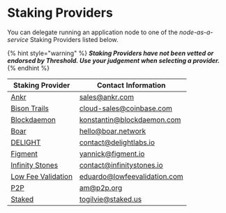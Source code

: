 # Staking Providers

You can delegate running an application node to one of the _node-as-a-service_ Staking Providers listed below.&#x20;

{% hint style="warning" %}
_**Staking Providers have not been vetted or endorsed by Threshold. Use your judgement when selecting a provider.**_
{% endhint %}

| Staking Provider                                   | Contact Information                                                 |
| -------------------------------------------------- | ------------------------------------------------------------------- |
| [Ankr](https://www.ankr.com)                       | [sales@ankr.com](mailto:sales@ankr.com)                             |
| [Bison Trails](https://bisontrails.co)             | [cloud-sales@coinbase.com](mailto:cloud-sales@coinbase.com)         |
| [Blockdaemon](https://blockdaemon.com)             | [konstantin@blockdaemon.com](mailto:konstantin@blockdaemon.com)     |
| [Boar](https://boar.network)                       | [hello@boar.network](mailto:hello@boar.network)                     |
| [DELIGHT](https://delightlabs.io)                  | [contact@delightlabs.io](mailto:contact@delightlabs.io)             |
| [Figment](https://figment.io)                      | [yannick@figment.io](mailto:yannick@figment.io)                     |
| [Infinity Stones](https://infstones.io)            | [contact@infinitystones.io](mailto:contact@delightlabs.io)          |
| [Low Fee Validation](https://lowfeevalidation.com) | [eduardo@lowfeevalidation.com](mailto:eduardo@lowfeevalidation.com) |
| [P2P](https://p2p.org)                             | [am@p2p.org](mailto:am@p2p.org)                                     |
| [Staked](https://staked.us)                        | [togilvie@staked.us](mailto:togilvie@staked.us)                     |
